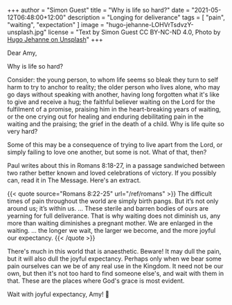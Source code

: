 +++
author = "Simon Guest"
title = "Why is life so hard?"
date = "2021-05-12T06:48:00+12:00"
description = "Longing for deliverance"
tags = [ "pain", "waiting", "expectation" ]
image = "hugo-jehanne-LOHVrTsdvzY-unsplash.jpg"
license = "Text by Simon Guest CC BY-NC-ND 4.0, Photo by [Hugo Jehanne on Unsplash](https://unsplash.com/photos/LOHVrTsdvzY)"
+++

Dear Amy,

Why is life so hard?

Consider: the young person, to whom life seems so bleak they turn to self harm to try to anchor to reality; the older person who lives alone, who may go days without speaking with another, having long forgotten what it's like to give and receive a hug; the faithful believer waiting on the Lord for the fulfilment of a promise, praising him in the heart-breaking years of waiting, or the one crying out for healing and enduring debilitating pain in the waiting and the praising; the grief in the death of a child. Why is life quite so very hard?

Some of this may be a consequence of trying to live apart from the Lord, or simply failing to love one another, but some is not. What of that, then?

Paul writes about this in Romans 8:18-27, in a passage sandwiched between two rather better known and loved celebrations of victory. If you possibly can, read it in The Message. Here's an extract.

{{< quote source="Romans 8:22-25" url="/ref/romans" >}}
The difficult times of pain throughout the world are simply birth pangs. But it’s not only around us; it’s within us. ... These sterile and barren bodies of ours are yearning for full deliverance. That is why waiting does not diminish us, any more than waiting diminishes a pregnant mother. We are enlarged in the waiting. ... the longer we wait, the larger we become, and the more joyful our expectancy.
{{< /quote >}}


There's much in this world that is anaesthetic. Beware! It may dull the pain, but it will also dull the joyful expectancy. Perhaps only when we bear some pain ourselves can we be of any real use in the Kingdom. It need not be our own, but then it's not too hard to find someone else's, and wait with them in that. These are the places where God's grace is most evident.

Wait with joyful expectancy, Amy! 🙏
